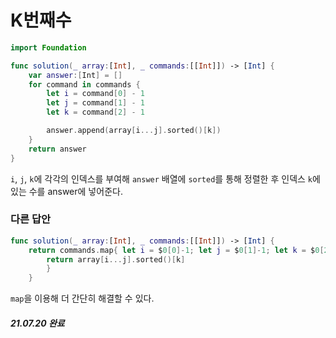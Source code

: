 # K번째수

```swift
import Foundation

func solution(_ array:[Int], _ commands:[[Int]]) -> [Int] {
    var answer:[Int] = []
    for command in commands {
        let i = command[0] - 1
        let j = command[1] - 1
        let k = command[2] - 1

        answer.append(array[i...j].sorted()[k])
    }
    return answer
}

```

`i`, `j`, `k`에 각각의 인덱스를 부여해 `answer` 배열에 `sorted`를 통해 정렬한 후 인덱스 `k`에 있는 수를 answer에 넣어준다.

### 다른 답안

```swift
func solution(_ array:[Int], _ commands:[[Int]]) -> [Int] {
	return commands.map{ let i = $0[0]-1; let j = $0[1]-1; let k = $0[2]-1
    	return array[i...j].sorted()[k]
    	}
    }
```

`map`을 이용해 더 간단히 해결할 수 있다.

##### 21.07.20 완료